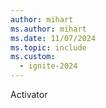 ```yaml
---
author: mihart
ms.author: mihart
ms.date: 11/07/2024
ms.topic: include
ms.custom:
  - ignite-2024
---
```

Activator
